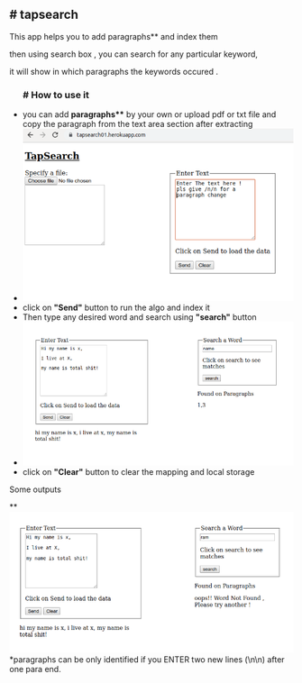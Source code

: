 <h2># tapsearch</h2>

  This app helps you to add paragraphs** and index them

  then using search box , you can search for any particular keyword,

  it will show in which paragraphs the keywords occured .

<ul>
 <h3> # How to use it </h3> 

  <li> you can add <strong>paragraphs**</strong> by your own or upload pdf or txt file and copy the paragraph
      from the text area section after extracting</li>
    
   <li><img src = "https://github.com/ricksr/tapsearch/blob/master/images/1.png"></li>
    
  <li>click on <strong>"Send"</strong> button to run the algo and index it</li>
  
  <li>Then type any desired word and search using <strong>"search"</strong> button</li>
  <li><img src = "https://github.com/ricksr/tapsearch/blob/master/images/2.png"></li>
  <li>click on <strong>"Clear"</strong> button to clear the mapping and local storage</li>
</ul>
<p>Some outputs</p>
**<img src = "https://github.com/ricksr/tapsearch/blob/master/images/3.png">
*paragraphs can be only identified if you ENTER two new lines (\n\n) after one para end.
